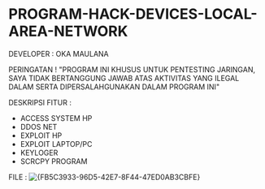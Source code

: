 # PROGRAM-HACK-DEVICES-LOCAL-AREA-NETWORK
DEVELOPER : OKA MAULANA

PERINGATAN ! 
"PROGRAM INI KHUSUS UNTUK PENTESTING JARINGAN, SAYA TIDAK BERTANGGUNG JAWAB ATAS AKTIVITAS YANG ILEGAL DALAM SERTA DIPERSALAHGUNAKAN DALAM PROGRAM INI"

DESKRIPSI FITUR :
- ACCESS SYSTEM HP
- DDOS NET
- EXPLOIT HP
- EXPLOIT LAPTOP/PC
- KEYLOGER
- SCRCPY PROGRAM

FILE : 
![{FB5C3933-96D5-42E7-8F44-47ED0AB3CBFE}](https://github.com/user-attachments/assets/7a4c6348-f6bc-4c61-8454-2ec37c95ec1e)

